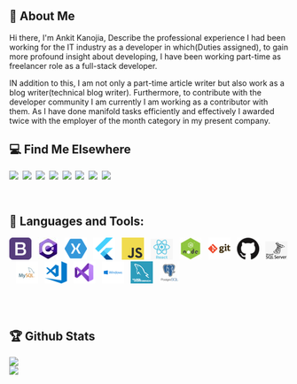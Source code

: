 ##  👋 About Me

Hi there, I'm Ankit Kanojia, Describe the professional experience I had been working for the IT industry as a developer in which(Duties assigned), to gain more profound insight about developing, I have been working part-time as freelancer role as a full-stack developer. 

IN addition to this, I am not only a part-time article writer but also work as a blog writer(technical blog writer). Furthermore, to contribute with the developer community I am currently I am working as a contributor with them. As I have done manifold tasks efficiently and effectively I awarded twice with the employer of the month category in my present company.
<br />
## :computer: Find Me Elsewhere 

<p><a target="_blank" href="https://www.c-sharpcorner.com/members/ankitkanojia"><img src="https://i.stack.imgur.com/WfoYi.png" width="80" /></a>&nbsp;&nbsp;<a href="https://dev.to/ankitkanojia" target="_blank" ><img src="https://i.stack.imgur.com/45ftX.png" width="80" /></a>&nbsp;&nbsp;<a href="https://stackoverflow.com/users/5783700/ankitkanojia" target="_blank" ><img src="https://i.imgur.com/mfPI72a.png" width="80" /></a>&nbsp;&nbsp;<a href="https://www.freelancer.in/u/weborchid" target="_blank" ><img src="https://i.stack.imgur.com/L9dyQ.png" width="80" /></a>&nbsp;&nbsp;<a target="_blank"  href="https://www.fiverr.com/riowebs"><img src="https://i.imgur.com/6ygQ9lz.jpg" width="80" /></a>&nbsp;&nbsp;<a href="https://www.linkedin.com/in/ankitkanojia" target="_blank" ><img src="https://i.stack.imgur.com/mbmu0.png" width="80" /></a>&nbsp;&nbsp;<a href="https://www.credential.net/e6426600-162c-467e-bf4a-419022686670?key=eef64565dbf574fdc348e0d5e992a2e1a130a7970cc5edcb606b34fa05552b55" target="_blank" ><img src="https://trueaim.edublogs.org/files/2018/06/Level-1-GoogEd-tyxico-1niukeq-740x738.png" width="80" /></a>&nbsp;&nbsp;<a href="https://images.youracclaim.com/images/84f513e4-256d-4aa0-a29d-973bcb39d87a/Programming_in_HTML5_with_JavaScript_and_Css3-01.png" target="_blank" ><img src="https://images.youracclaim.com/images/84f513e4-256d-4aa0-a29d-973bcb39d87a/Programming_in_HTML5_with_JavaScript_and_Css3-01.png" width="80" /></a></p>

<br />

## 🧰 Languages and Tools:
<p>
 <img src="https://github.com/ankitkanojia/ankitkanojia/blob/master/tools/bootstrap.png" alt="bootstrap.png" />&nbsp;&nbsp;
<img src="https://github.com/ankitkanojia/ankitkanojia/blob/master/tools/CSharp.jpg" alt="CSharp.jpg" />&nbsp;&nbsp;
<img src="https://github.com/ankitkanojia/ankitkanojia/blob/master/tools/Xamarin.png" alt="Xamarin.png" />&nbsp;&nbsp; 
<img src="https://github.com/ankitkanojia/ankitkanojia/blob/master/tools/Flutter.png" alt="Flutter.png" />&nbsp;&nbsp;
<img src="https://github.com/ankitkanojia/ankitkanojia/blob/master/tools/javascript.png" alt="javascript.png" />&nbsp;&nbsp; 
<img src="https://github.com/ankitkanojia/ankitkanojia/blob/master/tools/React.png" alt="React.png" />&nbsp;&nbsp;
<img src="https://github.com/ankitkanojia/ankitkanojia/blob/master/tools/NodeJs.jpg" alt="NodeJs.jpg" />&nbsp;&nbsp;
<img src="https://github.com/ankitkanojia/ankitkanojia/blob/master/tools/git.png" alt="git.png" />&nbsp;&nbsp;
<img src="https://github.com/ankitkanojia/ankitkanojia/blob/master/tools/github.png" alt="github.png" />&nbsp;&nbsp;
<img src="https://github.com/ankitkanojia/ankitkanojia/blob/master/tools/MSSQL.jpg" alt="MSSQL.jpg" />&nbsp;&nbsp;
<img src="https://github.com/ankitkanojia/ankitkanojia/blob/master/tools/mysql.png" alt="mysql.png" />&nbsp;&nbsp;
<img src="https://github.com/ankitkanojia/ankitkanojia/blob/master/tools/VSCode.png" alt="VSCode.png" />&nbsp;&nbsp;
<img src="https://github.com/ankitkanojia/ankitkanojia/blob/master/tools/VSStudio.png" alt="VSStudio.png" />&nbsp;&nbsp;
<img src="https://github.com/ankitkanojia/ankitkanojia/blob/master/tools/windows.png" alt="windows.png" />&nbsp;&nbsp;
<img src="https://github.com/ankitkanojia/ankitkanojia/blob/master/tools/workbench.png" alt="workbench.png" />&nbsp;&nbsp;
<img src="https://github.com/ankitkanojia/ankitkanojia/blob/master/tools/posrgresql.jpg" alt="posrgresql.jpg" />&nbsp;&nbsp;
</p>

<br /><br />

## :trophy: Github Stats
<div>
 <a href="https://github-readme-stats.vercel.app/api?username=ankitkanojia&show_icons=true&theme=radical">
   <img width="500"  heigth="195" align="left" src="https://github-readme-stats.vercel.app/api?username=ankitkanojia&show_icons=true&theme=radical" />
 </a>
 <a href="https://github-readme-stats.vercel.app/api/top-langs/?username=ankitkanojia&layout=compact&theme=radical">
   <img width="300"  heigth="195" align="left" src="https://github-readme-stats.vercel.app/api/top-langs/?username=ankitkanojia&layout=compact&theme=radical" />
 </a>
</div>


